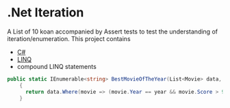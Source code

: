 # .Net Iteration

A List of 10 koan accompanied by Assert tests to test the understanding of iteration/enumeration. This project contains

- [C#](https://docs.microsoft.com/en-us/dotnet/csharp/)
- [LINQ](https://docs.microsoft.com/en-us/dotnet/csharp/programming-guide/concepts/linq/)
- compound LINQ statements

```C#
public static IEnumerable<string> BestMovieOfTheYear(List<Movie> data, int year)
    {
      return data.Where(movie => (movie.Year == year && movie.Score > 90)).Select(movie => movie.Name);
    }
```
